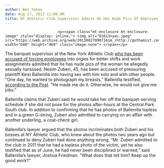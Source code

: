 ```yaml
---
author: Ben Yakas
date: Aug 17, 2013 11:00 AM
title: NY Athletic Club Supervisor Admits He Has Nude Pics Of Employee
---
```



                            
                            
                            
                            <p><span class="mt-enclosure mt-enclosure-image" style="display: inline;"> <img alt="81613nyac.jpeg" src="https://web.archive.org/web/20130827090716im_/http://gothamist.com/attachments/byakas/81613nyac.jpeg" width="640" height="469" class="image-none"> </span></p>

<p>The banquet supervisor at the New York Athletic Club <a href="https://web.archive.org/web/20130827090716/http://gothamist.com/2013/08/16/new_york_athletic_club_supervisor_a.php">who has been accused of forcing employees</a> into orgies for better shifts and work assignments admitted that he has nude pics of the woman he allegedly sexually harassed. Nesim Zuberi, 45, has been accused of pressuring plaintiff Keisi Ballenilla into having sex with him solo and with other people. &quot;One day, he wanted to photograph my breasts,&#x201D; Ballenilla testified, <a href="https://web.archive.org/web/20130827090716/http://www.nypost.com/p/news/local/manhattan/posh_perv_porno_pics_JomUP5ePndsR0caMqN5FZL">according to the Post</a>. &quot;He made me do it. Otherwise, he would not give me jobs.&quot;</p>

<p>Ballenilla claims that Zuberi said he would take her off the banquet-serving schedule if she did not pose for the photos after-hours at the Central Park South club. In addition to confirming that he has photos of Ballenilla topless and in a green G-string, Zuberi also admitted to carrying on an affair with another underling, a coat-check girl. </p>

<p>Ballenilla&#x2019;s lawyer argued that the photos incriminates both Zuberi and his bosses at NY Athletic Club, who knew about the photos two years ago but continued to deny Zuberi had done anything wrong. &#x201C;Mr. Zuberi admitted to the club in 2011 that he had a topless photo of the victim, yet he also testified that as of June, he had never been disciplined or warned,&#x201D; said Ballenilla&#x2019;s lawyer, Joshua Friedman. &quot;What does that tell him? Keep up the good work?&quot;</p>
                            
                            
                            